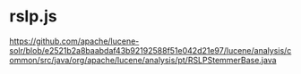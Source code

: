 rslp.js
====


https://github.com/apache/lucene-solr/blob/e2521b2a8baabdaf43b92192588f51e042d21e97/lucene/analysis/common/src/java/org/apache/lucene/analysis/pt/RSLPStemmerBase.java